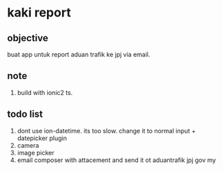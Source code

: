 # kaki report
## objective
buat app untuk report aduan trafik ke jpj via email.
## note
1. build with ionic2 ts.
## todo list
1. dont use ion-datetime. its too slow. change it to normal input + datepicker plugin
2. camera
3. image picker
4. email composer with attacement and send it ot aduantrafik jpj gov my